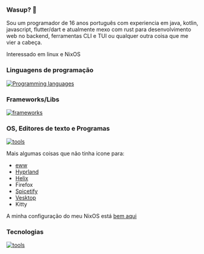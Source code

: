 ### Wasup? 👋

Sou um programador de 16 anos português com experiencia em java, kotlin, javascript, flutter/dart e atualmente mexo com rust para desenvolvimento web no backend, ferramentas CLI e TUI ou qualquer outra coisa que me vier a cabeça.

Interessado em linux e NixOS

### Linguagens de programação

[![Programming languages](https://skillicons.dev/icons?i=c,css,dart,html,java,js,kotlin,nix,nodejs,ts)](https://skillicons.dev)

### Frameworks/Libs

[![frameworks](https://skillicons.dev/icons?i=actix,cmake,cypress,flutter,svelte,tailwind,astro)](https://skillicons.dev)

### OS, Editores de texto e Programas

[![tools](https://skillicons.dev/icons?i=linux,nix,neovim,vscode,discord)](https://skillicons.dev)

Mais algumas coisas que não tinha icone para:

- [eww](/elkowar/eww)
- [Hyprland](https://hyprland.org)
- [Helix](https://helix-editor.org)
- Firefox
- [Spicetify](https://spicetify.app/)
- [Vesktop](/Vencord/Vesktop)
- Kitty

A minha configuração do meu NixOS está [bem aqui](/coffee-is-power/nix-configuration)
### Tecnologias

[![tools](https://skillicons.dev/icons?i=cypress,git,github,idea,mysql,pnpm,postgres,redis,sentry,wasm,mongodb,githubactions)](https://skillicons.dev)
